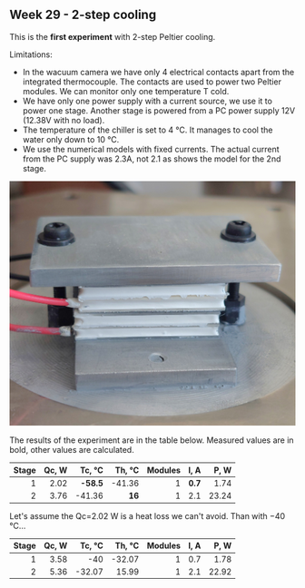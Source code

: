 ## Week 29 - 2-step cooling
This is the **first experiment** with 2-step Peltier cooling. 

Limitations:
* In the wacuum camera we have only 4 electrical contacts apart from the integrated thermocouple. The contacts are used to power two Peltier modules. We can monitor only one temperature T cold.
* We have only one power supply with a current source, we use it to power one stage. Another stage is powered from a PC power supply 12V (12.38V with no load).
* The temperature of the chiller is set to 4 &deg;C. It manages to cool the water only down to 10 &deg;C.
* We use the numerical models with fixed currents. The actual current from the PC supply was 2.3A, not 2.1 as shows the model for the 2nd stage.

<img alt="Two Peltier modules in stack" src="/img/20240716_143453.jpg">

The results of the experiment are in the table below. Measured values are in bold, other values are calculated. 

| Stage | Qc, W | Tc, &deg;C | Th, &deg;C | Modules | I, A | P, W |
| --: | --: | --: | --: | --: | --: | --: |
| 1 | 2.02 | **-58.5** | -41.36 | 1 | **0.7** | 1.74 |
| 2 | 3.76 | -41.36 | **16** | 1 | 2.1 | 23.24 |

Let's assume the Qc=2.02 W is a heat loss we can't avoid. Than with &minus;40 &deg;C...

| Stage | Qc, W | Tc, &deg;C | Th, &deg;C | Modules | I, A | P, W |
| --: | --: | --: | --: | --: | --: | --: |
| 1 | 3.58 | -40 | -32.07 | 1 | 0.7 | 1.78 |
| 2 | 5.36 | -32.07 | 15.99 | 1 | 2.1 | 22.92 |
